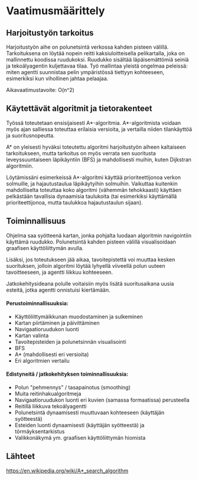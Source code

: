 # Vaatimusmäärittely

## Harjoitustyön tarkoitus

Harjoitustyön aihe on polunetsintä verkossa kahden pisteen välillä. Tarkoituksena on löytää nopein reitti kaksiuloitteisella pelikartalla, joka on mallinnettu koodissa ruudukoksi. Ruudukko sisältää läpäisemättömiä seiniä ja tekoälyagentin kuljettavaa tilaa. Työ mallintaa yleistä ongelmaa peleissä: miten agentti suunnistaa pelin ympäristössä tiettyyn kohteeseen, esimerkiksi kun vihollinen jahtaa pelaajaa.

Aikavaatimustavoite: O(n^2)


## Käytettävät algoritmit ja tietorakenteet

Työssä toteutetaan ensisijaisesti A*-algoritmia. A*-algoritmista voidaan myös ajan salliessa toteuttaa erilaisia versioita, ja vertailla niiden tilankäyttöä ja suoritusnopeutta.

A* on yleisesti hyväksi toteutettu algoritmi harjoitustyön aiheen kaltaiseen tarkoitukseen, mutta tarkoitus on myös verrata sen suoritusta leveyssuuntaiseen läpikäyntiin (BFS) ja mahdollisesti muihin, kuten Dijkstran algoritmiin.

Löytämissäni esimerkeissä  A*-algoritmi käyttää prioriteettijonoa verkon solmuille, ja hajautustaulua läpikäytyihin solmuihin. Vaikuttaa kuitenkin mahdolliselta toteuttaa koko algoritmi (vähemmän tehokkaasti) käyttäen pelkästään tavallisia dynaamisia taulukoita (tai esimerkiksi käyttämällä prioriteettijonoa, mutta taulukkoa hajautustaulun sijaan).


## Toiminnallisuus

Ohjelma saa syötteenä kartan, jonka pohjalta luodaan algoritmin navigointiin käyttämä ruudukko. Polunetsintä kahden pisteen välillä visualisoidaan graafisen käyttöliittymän avulla.

Lisäksi, jos toteutukseen jää aikaa, tavoitepistettä voi muuttaa kesken suorituksen, jolloin algoritmi löytää lyhyellä viiveellä polun uuteen tavoitteeseen, ja agentti liikkuu kohteeseen.

Jatkokehitysideana polulle voitaisiin myös lisätä suoritusaikana uusia esteitä, jotka agentti onnistuisi kiertämään.


#### Perustoiminnallisuuksia:
* Käyttöliittymäikkunan muodostaminen ja sulkeminen
* Kartan piirtäminen ja päivittäminen
* Navigaatioruudukon luonti
* Kartan valinta
* Tavoitepisteiden ja polunetsinnän visualisointi
* BFS
* A* (mahdollisesti eri versioita)
* Eri algoritmien vertailu

#### Edistyneitä / jatkokehityksen toiminnallisuuksia:
* Polun "pehmennys" / tasapainotus (smoothing)
* Muita reitinhakualgoritmeja
* Navigaatioruudukon luonti eri kuvien (samassa formaatissa) perusteella
* Reitillä liikkuva tekoälyagentti
* Polunetsintä dynaamisesti muuttuvaan kohteeseen (käyttäjän syötteestä)
* Esteiden luonti dynaamisesti (käyttäjän syötteestä) ja törmäyksentarkistus
* Valikkonäkymä ym. graafisen käyttöliittymän hiomista
  
##  Lähteet
https://en.wikipedia.org/wiki/A*_search_algorithm

